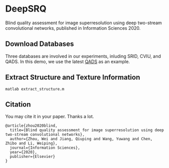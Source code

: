 # DeepSRQ
Blind quality assessment for image superresolution using deep two-stream convolutional networks, published in Information Sciences 2020.

## Download Databases
Three databases are involved in our experiments, inluding SRID, CVIU, and QADS. In this demo, we use the latest [QADS](http://www.vista.ac.cn/super-resolution/) as an example.

## Extract Structure and Texture Information
```
matlab extract_structure.m
```

## Citation
You may cite it in your paper. Thanks a lot.

```
@article{zhou2020blind,
  title={Blind quality assessment for image superresolution using deep two-stream convolutional networks},
  author={Zhou, Wei and Jiang, Qiuping and Wang, Yuwang and Chen, Zhibo and Li, Weiping},
  journal={Information Sciences},
  year={2020},
  publisher={Elsevier}
}
```


